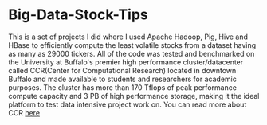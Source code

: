 # Big-Data-Stock-Tips
This is a set of projects I did where I used Apache Hadoop, Pig, Hive and HBase to efficiently compute the least volatile stocks from a dataset having as many as 
29000 tickers. All of the code was tested and benchmarked on the University at Buffalo's premier high performance cluster/datacenter called CCR(Center for Computational Research) located in downtown Buffalo and made available to students and researchers for academic purposes. The cluster has more than 170 Tflops of peak performance compute capacity and 3 PB of high performance storage, making it the ideal platform to test data intensive project work on. You can read more about CCR [here](https://www.buffalo.edu/ccr.html)
